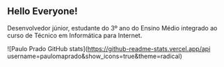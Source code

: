 ## Hello Everyone!

Desenvolvedor júnior, estudante do 3º ano do Ensino Médio integrado ao curso de Técnico em Informática para Internet.



![Paulo Prado GitHub stats](https://github-readme-stats.vercel.app/api
username=paulomaprado&show_icons=true&theme=radical)
